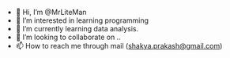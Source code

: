 - 👋 Hi, I’m @MrLiteMan
- 👀 I’m interested in learning programming 
- 🌱 I’m currently learning data analysis.
- 💞️ I’m looking to collaborate on ..
- 📫 How to reach me through mail (shakya.prakash@gmail.com)

<!---
MrLiteMan/MrLiteMan is a ✨ special ✨ repository because its `README.md` (this file) appears on your GitHub profile.
You can click the Preview link to take a look at your changes.
--->
